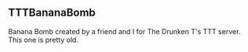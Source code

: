 
## TTTBananaBomb ##

Banana Bomb created by a friend and I for The Drunken T's TTT server. This one is pretty old.